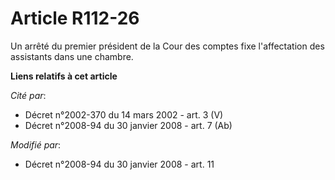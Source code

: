 # Article R112-26

Un arrêté du premier président de la Cour des comptes fixe l'affectation des assistants dans une chambre.

**Liens relatifs à cet article**

_Cité par_:

  - Décret n°2002-370 du 14 mars 2002 - art. 3 (V)
  - Décret n°2008-94 du 30 janvier 2008 - art. 7 (Ab)

_Modifié par_:

  - Décret n°2008-94 du 30 janvier 2008 - art. 11
